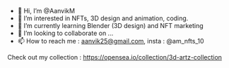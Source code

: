 - 👋 Hi, I’m @AanvikM
- 👀 I’m interested in NFTs, 3D design and animation, coding.
- 🌱 I’m currently learning Blender (3D design) and NFT marketing
- 💞️ I’m looking to collaborate on ...
- 📫 How to reach me : aanvik25@gmail.com, insta : @am_nfts_10

Check out my collection : https://opensea.io/collection/3d-artz-collection
<!---
AanvikM/AanvikM is a ✨ special ✨ repository because its `README.md` (this file) appears on your GitHub profile.
You can click the Preview link to take a look at your changes.
--->
